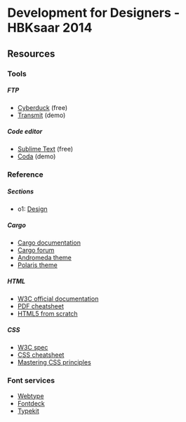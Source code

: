 # Development for Designers - HBKsaar 2014

## Resources

### Tools

##### FTP
- [Cyberduck](http://cyberduck.io) (free)
- [Transmit](http://panic.com/transmit/) (demo)


##### Code editor
- [Sublime Text](http://www.sublimetext.com) (free)
- [Coda](http://panic.com/coda/) (demo)


### Reference

##### Sections
- o1: [Design](https://github.com/jheftmann/hbksaar2014/blob/master/sections/01%20Design.pdf)

##### Cargo
- [Cargo documentation](http://cargocollective.com/developers/overview)
- [Cargo forum](http://support.cargocollective.com)
- [Andromeda theme](http://cargocollective.com/andromeda)
- [Polaris theme](http://cargocollective.com/polaris)

##### HTML
- [W3C official documentation](http://www.w3.org/TR/html-markup/)
- [PDF cheatsheet](http://www.smashingmagazine.com/wp-content/uploads/images/html5-cheat-sheet/html5-cheat-sheet.pdf)
- [HTML5 from scratch](http://www.smashingmagazine.com/2009/08/04/designing-a-html-5-layout-from-scratch/)

##### CSS
- [W3C spec](http://www.w3.org/TR/CSS/)
- [CSS cheatsheet](http://coding.smashingmagazine.com/wp-content/uploads/images/css3-cheat-sheet/css3-cheat-sheet.pdf)
- [Mastering CSS principles](http://www.smashingmagazine.com/mastering-css-principles-comprehensive-reference-guide/)


### Font services
- [Webtype](http://www.webtype.com)
- [Fontdeck](http://www.fontdeck.com)
- [Typekit](http://www.typekit.com)





















